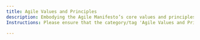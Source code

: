 ```yaml
---
title: Agile Values and Principles
description: Embodying the Agile Manifesto’s core values and principles in daily practice.
Instructions: Please ensure that the category/tag 'Agile Values and Principles' is exclusively applied to content that embodies the Agile Manifesto’s core values and principles in daily practice.

---
```


